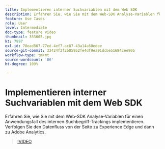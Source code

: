 ```yaml
---
title: Implementieren interner Suchvariablen mit dem Web SDK
description: Erfahren Sie, wie Sie mit dem Web-SDK Analyse-Variablen für einen Anwendungsfall des internen Suchbegriff-Trackings implementieren. Verfolgen Sie den Datenfluss von der Seite zu Experience Edge und dann zu Adobe Analytics.
feature: Use Cases
role: User
level: Intermediate
doc-type: feature video
thumbnail: 333605.jpg
kt: 7997
exl-id: 78ead867-77ed-4ef7-ac87-43a14a60edee
source-git-commit: 32424f3f2b05952fe4df9ea91dcbe51684cee905
workflow-type: tm+mt
source-wordcount: '86'
ht-degree: 100%

---
```


# Implementieren interner Suchvariablen mit dem Web SDK

Erfahren Sie, wie Sie mit dem Web-SDK Analyse-Variablen für einen Anwendungsfall des internen Suchbegriff-Trackings implementieren. Verfolgen Sie den Datenfluss von der Seite zu Experience Edge und dann zu Adobe Analytics.

>[!VIDEO](https://video.tv.adobe.com/v/333605/?quality=12&learn=on)
